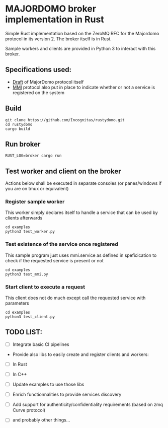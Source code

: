 # MAJORDOMO broker implementation  in Rust

Simple Rust implementation based on the ZeroMQ RFC for the Majordomo protocol in its version 2.
The broker itself is in Rust.

Sample workers and clients are provided in Python 3 to interact with this broker.

## Specifications used:

- [Draft](https://rfc.zeromq.org/spec/18/) of MajorDomo protocol itself
- [MMI](https://rfc.zeromq.org/spec/8/) protocol also put in place to indicate whether or not a 
  service is registered on the system

## Build 

```console
git clone https://github.com/Incognitas/rustydomo.git 
cd rustydomo
cargo build 
```

## Run broker

```console
RUST_LOG=broker cargo run 
```

## Test worker and client on the broker 

Actions below shall be executed in separate consoles (or panes/windows if you are on tmux or 
equivalent)

### Register sample worker

This worker simply declares itself to handle a service that can be used by clients afterwards

```console 
cd examples 
python3 test_worker.py 
```

### Test existence of the service once registered 

This sample program just uses mmi.service as defined in speficication to check if the requested 
service is present or not

```console
cd examples 
python3 test_mmi.py
```

### Start client to execute a request

This client does not do much except call the requested service with parameters

```console
cd examples
python3 test_client.py 
```

## TODO LIST:

-  [ ] Integrate basic CI pipelines 
-  Provide also libs to easily create and register clients and workers:
  - [ ] In Rust 
  - [ ] In C++
  - [ ] Update examples to use those libs
- [ ] Enrich functionnalities to provide services discovery
- [ ] Add support for authenticity/confidentiality requirements (based on zmq Curve protocol)
- [ ] and probably other things...


